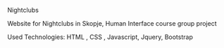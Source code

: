 Nightclubs

Website for Nightclubs in Skopje, Human Interface course group project

Used Technologies:
HTML , CSS , Javascript, Jquery, Bootstrap
